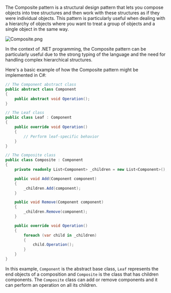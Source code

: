 ﻿The Composite pattern is a structural design pattern that lets you compose objects into tree structures and then work with these structures as if they were individual objects. This pattern is particularly useful when dealing with a hierarchy of objects where you want to treat a group of objects and a single object in the same way.

![Composite.png](./Composite.png)

In the context of .NET programming, the Composite pattern can be particularly useful due to the strong typing of the language and the need for handling complex hierarchical structures.

Here's a basic example of how the Composite pattern might be implemented in C#:

```csharp
// The Component abstract class
public abstract class Component
{
    public abstract void Operation();
}

// The Leaf class
public class Leaf : Component
{
    public override void Operation()
    {
        // Perform leaf-specific behavior
    }
}

// The Composite class
public class Composite : Component
{
    private readonly List<Component> _children = new List<Component>();

    public void Add(Component component)
    {
        _children.Add(component);
    }

    public void Remove(Component component)
    {
        _children.Remove(component);
    }

    public override void Operation()
    {
        foreach (var child in _children)
        {
            child.Operation();
        }
    }
}
```

In this example, `Component` is the abstract base class, `Leaf` represents the end objects of a composition and `Composite` is the class that has children components. The `Composite` class can add or remove components and it can perform an operation on all its children.
